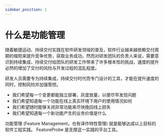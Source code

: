 ```yaml
---
sidebar_position: 1
---
```


# 什么是功能管理

随着敏捷运动、持续交付实践在软件研发领域的普及，软件行业越来越依赖交付周期的缩短来提升竞争优势，获取业务成功。然而对研发团队的负责人来说，需要意识到持续集成、持续交付给团队的研发工作带来了许多根本性的挑战，速度的提升必然的增加了交付的风险与开发过程的混乱程度。

研发人员需要专为持续集成，持续交付时代而专门设计的工具，才能在提升速度的同时，控制风险并加强管控。

  +   我们希望每一个变更都能独立部署，灰度放量，以便尽早发现问题
  +   我们希望知道每一个功能在线上真实环境下用户的使用情况如何
  +   我们希望随时能够关闭异常功能来尽快挽回线上损失
  +   我们希望知道每一个新功能产生的业务价值是什么

功能管理 (Feature Management，也有译作特性管理) 就是能够达成以上目标的软件工程实践。 FeatureProbe 是支撑这一实践的平台工具。
